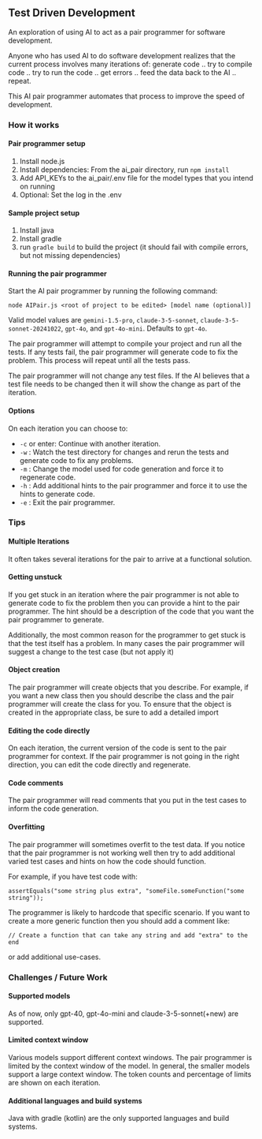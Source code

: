 ## Test Driven Development

An exploration of using AI to act as a pair programmer for software development. 

Anyone who has used AI to do software development realizes that the current process involves many iterations of: generate code .. try to compile code .. try to run the code .. get errors .. feed the data back to the AI .. repeat. 

This AI pair programmer automates that process to improve the speed of development. 

### How it works

#### Pair programmer setup

1. Install node.js
2. Install dependencies: From the ai_pair directory, run `npm install`
3. Add API_KEYs to the ai_pair/.env file for the model types that you intend on running
4. Optional: Set the log in the .env

#### Sample project setup

1. Install java
2. Install gradle
3. run `gradle build` to build the project (it should fail with compile errors, but not missing dependencies)

#### Running the pair programmer

Start the AI pair programmer by running the following command:
```
node AIPair.js <root of project to be edited> [model name (optional)]
```

Valid model values are `gemini-1.5-pro`, `claude-3-5-sonnet`, `claude-3-5-sonnet-20241022`, `gpt-4o`, and `gpt-4o-mini`. Defaults to `gpt-4o`.

The pair programmer will attempt to compile your project and run all the tests. If any tests fail, the pair programmer will generate code to fix the problem. This process will repeat until all the tests pass.

The pair programmer will not change any test files. If the AI believes that a test file needs to be changed then it will show the change as part of the iteration. 

#### Options

On each iteration you can choose to:
- `-c` or enter: Continue with another iteration.
- `-w` : Watch the test directory for changes and rerun the tests and generate code to fix any problems.
- `-m` : Change the model used for code generation and force it to regenerate code. 
- `-h` : Add additional hints to the pair programmer and force it to use the hints to generate code.
- `-e` : Exit the pair programmer.

### Tips
#### Multiple Iterations
It often takes several iterations for the pair to arrive at a functional solution. 

#### Getting unstuck
If you get stuck in an iteration where the pair programmer is not able to generate code to fix the problem then you can provide a hint to the pair programmer. The hint should be a description of the code that you want the pair programmer to generate.

Additionally, the most common reason for the programmer to get stuck is that the test itself
has a problem. In many cases the pair programmer will suggest a change to the test case (but not apply it)

#### Object creation
The pair programmer will create objects that you describe. For example, if you want a new class then you should describe the class and the pair programmer will create the class for you. To ensure that the object is created in the appropriate class, be sure to add a detailed import

#### Editing the code directly
On each iteration, the current version of the code is sent to the pair programmer for context. If the pair programmer is not going in the right direction, you can edit the code directly and regenerate. 

#### Code comments
The pair programmer will read comments that you put in the test cases to inform the code
generation. 

#### Overfitting
The pair programmer will sometimes overfit to the test data. If you notice that the pair programmer is not working well then try to add additional varied test cases and hints on how the code should function. 

For example, if you have test code with:
```
assertEquals("some string plus extra", "someFile.someFunction("some string"));
```

The programmer is likely to hardcode that specific scenario. If you want to create a more generic function
then you should add a comment like:
```
// Create a function that can take any string and add "extra" to the end
```
or add additional use-cases. 

### Challenges / Future Work

#### Supported models
As of now, only gpt-40, gpt-4o-mini and claude-3-5-sonnet(+new) are supported. 

#### Limited context window

Various models support different context windows. The pair programmer is limited by the context window of the model. In general, the smaller models support a large context window. The token counts and percentage of limits are shown on each iteration. 

#### Additional languages and build systems

Java with gradle (kotlin) are the only supported languages and build systems. 

